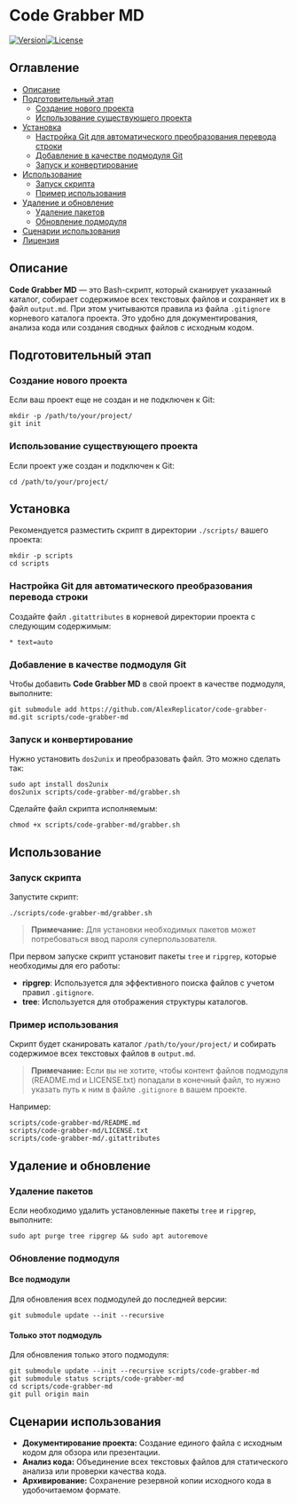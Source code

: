 # Code Grabber MD

[![Version](https://img.shields.io/badge/version-1.0-blue)](https://github.com/AlexReplicator/code-grabber-md)[![License](https://img.shields.io/badge/license-MIT-green)](https://github.com/AlexReplicator/code-grabber-md/blob/main/LICENSE)
## Оглавление

- [Описание](#%D0%BE%D0%BF%D0%B8%D1%81%D0%B0%D0%BD%D0%B8%D0%B5)
- [Подготовительный этап](#%D0%BF%D0%BE%D0%B4%D0%B3%D0%BE%D1%82%D0%BE%D0%B2%D0%B8%D1%82%D0%B5%D0%BB%D1%8C%D0%BD%D1%8B%D0%B9-%D1%8D%D1%82%D0%B0%D0%BF)
    - [Создание нового проекта](#%D1%81%D0%BE%D0%B7%D0%B4%D0%B0%D0%BD%D0%B8%D0%B5-%D0%BD%D0%BE%D0%B2%D0%BE%D0%B3%D0%BE-%D0%BF%D1%80%D0%BE%D0%B5%D0%BA%D1%82%D0%B0)
    - [Использование существующего проекта](#%D0%B8%D1%81%D0%BF%D0%BE%D0%BB%D1%8C%D0%B7%D0%BE%D0%B2%D0%B0%D0%BD%D0%B8%D0%B5-%D1%81%D1%83%D1%89%D0%B5%D1%81%D1%82%D0%B2%D1%83%D1%8E%D1%89%D0%B5%D0%B3%D0%BE-%D0%BF%D1%80%D0%BE%D0%B5%D0%BA%D1%82%D0%B0)
- [Установка](#%D1%83%D1%81%D1%82%D0%B0%D0%BD%D0%BE%D0%B2%D0%BA%D0%B0)
    - [Настройка Git для автоматического преобразования перевода строки](#%D0%BD%D0%B0%D1%81%D1%82%D1%80%D0%BE%D0%B9%D0%BA%D0%B0-git-%D0%B4%D0%BB%D1%8F-%D0%B0%D0%B2%D1%82%D0%BE%D0%BC%D0%B0%D1%82%D0%B8%D1%87%D0%B5%D1%81%D0%BA%D0%BE%D0%B3%D0%BE-%D0%BF%D1%80%D0%B5%D0%BE%D0%B1%D1%80%D0%B0%D0%B7%D0%BE%D0%B2%D0%B0%D0%BD%D0%B8%D1%8F-%D0%BF%D0%B5%D1%80%D0%B5%D0%B2%D0%BE%D0%B4%D0%B0-%D1%81%D1%82%D1%80%D0%BE%D0%BA%D0%B8)
    - [Добавление в качестве подмодуля Git](#%D0%B4%D0%BE%D0%B1%D0%B0%D0%B2%D0%BB%D0%B5%D0%BD%D0%B8%D0%B5-%D0%B2-%D0%BA%D0%B0%D1%87%D0%B5%D1%81%D1%82%D0%B2%D0%B5-%D0%BF%D0%BE%D0%B4%D0%BC%D0%BE%D0%B4%D1%83%D0%BB%D1%8F-git)
    - [Запуск и конвертирование](#%D0%B7%D0%B0%D0%BF%D1%83%D1%81%D0%BA-%D0%B8-%D0%BA%D0%BE%D0%BD%D0%B2%D0%B5%D1%80%D1%82%D0%B8%D1%80%D0%BE%D0%B2%D0%B0%D0%BD%D0%B8%D0%B5)
- [Использование](#%D0%B8%D1%81%D0%BF%D0%BE%D0%BB%D1%8C%D0%B7%D0%BE%D0%B2%D0%B0%D0%BD%D0%B8%D0%B5)
    - [Запуск скрипта](#%D0%B7%D0%B0%D0%BF%D1%83%D1%81%D0%BA-%D1%81%D0%BA%D1%80%D0%B8%D0%BF%D1%82%D0%B0)
    - [Пример использования](#%D0%BF%D1%80%D0%B8%D0%BC%D0%B5%D1%80-%D0%B8%D1%81%D0%BF%D0%BE%D0%BB%D1%8C%D0%B7%D0%BE%D0%B2%D0%B0%D0%BD%D0%B8%D1%8F)
- [Удаление и обновление](#%D1%83%D0%B4%D0%B0%D0%BB%D0%B5%D0%BD%D0%B8%D0%B5-%D0%B8-%D0%BE%D0%B1%D0%BD%D0%BE%D0%B2%D0%BB%D0%B5%D0%BD%D0%B8%D0%B5)
    - [Удаление пакетов](#%D1%83%D0%B4%D0%B0%D0%BB%D0%B5%D0%BD%D0%B8%D0%B5-%D0%BF%D0%B0%D0%BA%D0%B5%D1%82%D0%BE%D0%B2)
    - [Обновление подмодуля](#%D0%BE%D0%B1%D0%BD%D0%BE%D0%B2%D0%BB%D0%B5%D0%BD%D0%B8%D0%B5-%D0%BF%D0%BE%D0%B4%D0%BC%D0%BE%D0%B4%D1%83%D0%BB%D1%8F)
- [Сценарии использования](#%D1%81%D1%86%D0%B5%D0%BD%D0%B0%D1%80%D0%B8%D0%B8-%D0%B8%D1%81%D0%BF%D0%BE%D0%BB%D1%8C%D0%B7%D0%BE%D0%B2%D0%B0%D0%BD%D0%B8%D1%8F)
- [Лицензия](#%D0%BB%D0%B8%D1%86%D0%B5%D0%BD%D0%B7%D0%B8%D1%8F)

## Описание

**Code Grabber MD** — это Bash-скрипт, который сканирует указанный каталог, собирает содержимое всех текстовых файлов и сохраняет их в файл `output.md`. При этом учитываются правила из файла `.gitignore` корневого каталога проекта. Это удобно для документирования, анализа кода или создания сводных файлов с исходным кодом.

## Подготовительный этап

### Создание нового проекта

Если ваш проект еще не создан и не подключен к Git:

```
mkdir -p /path/to/your/project/
git init
```

### Использование существующего проекта

Если проект уже создан и подключен к Git:

`cd /path/to/your/project/`

## Установка

Рекомендуется разместить скрипт в директории `./scripts/` вашего проекта:

```
mkdir -p scripts
cd scripts
```

### Настройка Git для автоматического преобразования перевода строки

Создайте файл `.gitattributes` в корневой директории проекта с следующим содержимым:

`* text=auto`

### Добавление в качестве подмодуля Git

Чтобы добавить **Code Grabber MD** в свой проект в качестве подмодуля, выполните:

```
git submodule add https://github.com/AlexReplicator/code-grabber-md.git scripts/code-grabber-md
```

### Запуск и конвертирование

Нужно установить `dos2unix` и преобразовать файл. Это можно сделать так:

```
sudo apt install dos2unix
dos2unix scripts/code-grabber-md/grabber.sh
```


Сделайте файл скрипта исполняемым:

`chmod +x scripts/code-grabber-md/grabber.sh`

## Использование

### Запуск скрипта

Запустите скрипт:

`./scripts/code-grabber-md/grabber.sh`

> **Примечание:** Для установки необходимых пакетов может потребоваться ввод пароля суперпользователя.

При первом запуске скрипт установит пакеты `tree` и `ripgrep`, которые необходимы для его работы:

- **ripgrep**: Используется для эффективного поиска файлов с учетом правил `.gitignore`.
- **tree**: Используется для отображения структуры каталогов.

### Пример использования

Скрипт будет сканировать каталог `/path/to/your/project/` и собирать содержимое всех текстовых файлов в `output.md`.

> **Примечание:** Если вы не хотите, чтобы контент файлов подмодуля (README.md и LICENSE.txt) попадали в конечный файл, то нужно указать путь к ним в файле `.gitignore` в вашем проекте.

Например:

```
scripts/code-grabber-md/README.md
scripts/code-grabber-md/LICENSE.txt
scripts/code-grabber-md/.gitattributes
```

## Удаление и обновление

### Удаление пакетов

Если необходимо удалить установленные пакеты `tree` и `ripgrep`, выполните:

`sudo apt purge tree ripgrep && sudo apt autoremove`

### Обновление подмодуля

#### Все подмодули

Для обновления всех подмодулей до последней версии:

`git submodule update --init --recursive`

#### Только этот подмодуль

Для обновления только этого подмодуля:

```
git submodule update --init --recursive scripts/code-grabber-md 
git submodule status scripts/code-grabber-md 
cd scripts/code-grabber-md 
git pull origin main
```

## Сценарии использования

- **Документирование проекта:** Создание единого файла с исходным кодом для обзора или презентации.
- **Анализ кода:** Объединение всех текстовых файлов для статического анализа или проверки качества кода.
- **Архивирование:** Сохранение резервной копии исходного кода в удобочитаемом формате.